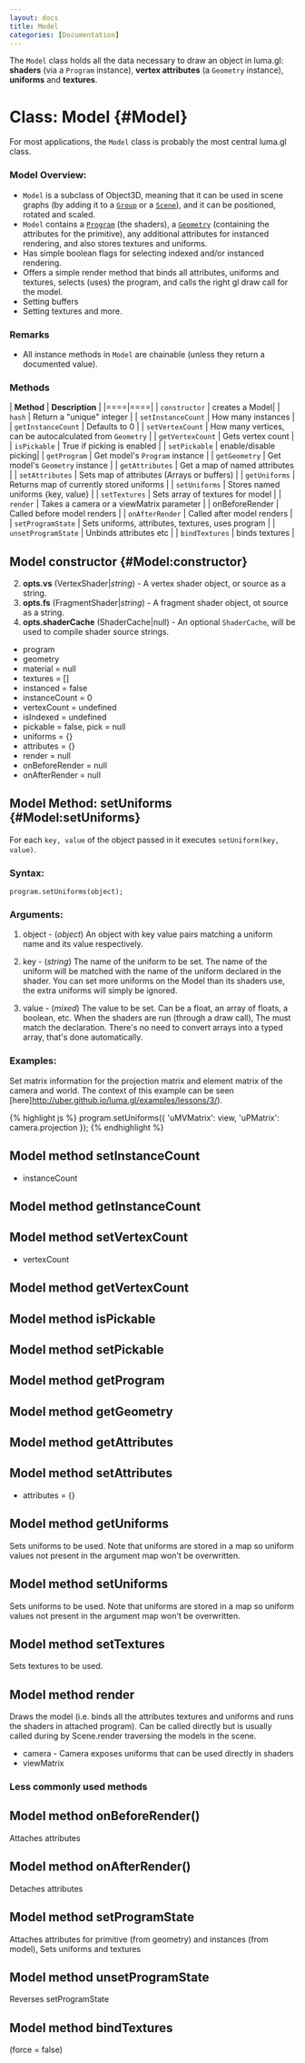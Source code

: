 ```yaml
---
layout: docs
title: Model
categories: [Documentation]
---
```


The `Model` class holds all the data necessary to draw an object in
luma.gl: **shaders** (via a `Program` instance), **vertex attributes**
(a `Geometry` instance), **uniforms** and **textures**.

Class: Model {#Model}
===========================

For most applications, the `Model` class is probably the most central luma.gl
class.

### Model Overview:

- `Model` is a subclass of Object3D, meaning that it can be used in scene graphs
  (by adding it to a [`Group`](group.html) or a [`Scene`](scene.html)),
  and it can be positioned, rotated and scaled.
- `Model` contains a [`Program`](program.html) (the shaders),
  a [`Geometry`](geometry.html) (containing the attributes
  for the primitive), any additional attributes for instanced rendering,
  and also stores textures and uniforms.
- Has simple boolean flags for selecting indexed and/or instanced rendering.
- Offers a simple render method that binds all attributes, uniforms and
  textures, selects (uses) the program, and calls the right gl draw call for
  the model.
- Setting buffers
- Setting textures and more.


### Remarks
* All instance methods in `Model` are chainable
  (unless they return a documented value).

### Methods

| **Method** | **Description** |
|====|====|
| `constructor` | creates a Model|
| `hash` | Return a "unique" integer |
| `setInstanceCount` | How many instances |
| `getInstanceCount` | Defaults to 0 |
| `setVertexCount` | How many vertices, can be autocalculated from `Geometry` |
| `getVertexCount` | Gets vertex count |
| `isPickable` | True if picking is enabled |
| `setPickable` | enable/disable picking|
| `getProgram` | Get model's `Program` instance |
| `getGeometry` | Get model's `Geometry` instance |
| `getAttributes` | Get a map of named attributes |
| `setAttributes` | Sets map of attributes (Arrays or buffers) |
| `getUniforms` | Returns map of currently stored uniforms |
| `setUniforms` | Stores named uniforms {key, value} |
| `setTextures` | Sets array of textures for model |
| `render` | Takes a camera or a viewMatrix parameter |
| onBeforeRender | Called before model renders |
| `onAfterRender` | Called after model renders |
| `setProgramState` | Sets uniforms, attributes, textures, uses program |
| `unsetProgramState` | Unbinds attributes etc |
| `bindTextures` | binds textures |


Model constructor {#Model:constructor}
----------------------------------------------------------------------

2. **opts.vs** (VertexShader|*string*) - A vertex shader object, or source as a string.
3. **opts.fs** (FragmentShader|*string*) - A fragment shader object, ot source as a string.
4. **opts.shaderCache** (ShaderCache|null) - An optional `ShaderCache`, will be used to compile shader source strings.
* program
* geometry
* material = null
* textures = []
* instanced = false
* instanceCount = 0
* vertexCount = undefined
* isIndexed = undefined
* pickable = false, pick = null
* uniforms = {}
* attributes = {}
* render = null
* onBeforeRender = null
* onAfterRender = null


Model Method: setUniforms {#Model:setUniforms}
--------------------------------------------------

For each `key, value` of the object passed in it executes `setUniform(key, value)`.

### Syntax:

	program.setUniforms(object);

### Arguments:

1. object - (*object*) An object with key value pairs matching a
                       uniform name and its value respectively.


1. key - (*string*) The name of the uniform to be set.
                    The name of the uniform will be matched with the name of
                    the uniform declared in the shader. You can set more
                    uniforms on the Model than its shaders use, the extra
                    uniforms will simply be ignored.
2. value - (*mixed*) The value to be set.
                     Can be a float, an array of floats, a boolean, etc.
                     When the shaders are run (through a draw call),
                     The must match the declaration.
                     There's no need to convert arrays into a typed array,
                     that's done automatically.

### Examples:

Set matrix information for the projection matrix and element matrix of the
camera and world.
The context of this example can be seen
[here]http://uber.github.io/luma.gl/examples/lessons/3/).

{% highlight js %}
program.setUniforms({
  'uMVMatrix': view,
  'uPMatrix': camera.projection
});
{% endhighlight %}




Model method setInstanceCount
--------------------------
* instanceCount

Model method getInstanceCount
--------------------------

Model method setVertexCount
--------------------------
* vertexCount

Model method getVertexCount
--------------------------

Model method isPickable
--------------------------

Model method setPickable
--------------------------

Model method getProgram
--------------------------

Model method getGeometry
--------------------------

Model method getAttributes
--------------------------

Model method setAttributes
--------------------------
* attributes = {}

Model method getUniforms
--------------------------
Sets uniforms to be used. Note that uniforms are stored in a map so uniform
values not present in the argument map won't be overwritten.


Model method setUniforms
--------------------------
Sets uniforms to be used. Note that uniforms are stored in a map so uniform
values not present in the argument map won't be overwritten.


Model method setTextures
--------------------------
Sets textures to be used.


Model method render
--------------------------
Draws the model (i.e. binds all the attributes textures and uniforms and runs
the shaders in attached program). Can be called directly but is usually called
during by Scene.render traversing the models in the scene.

* camera - Camera exposes uniforms that can be used directly in shaders
* viewMatrix


### Less commonly used methods

Model method onBeforeRender()
--------------------------
Attaches attributes


Model method onAfterRender()
--------------------------
Detaches attributes


Model method setProgramState
--------------------------
Attaches attributes for primitive (from geometry) and instances (from model),
Sets uniforms and textures


Model method unsetProgramState
--------------------------
Reverses setProgramState


Model method bindTextures
--------------------------

(force = false)
